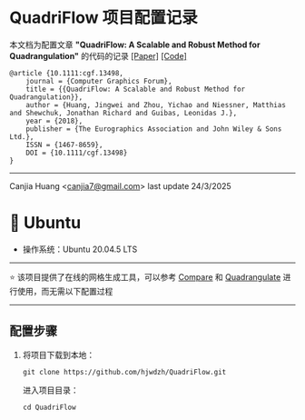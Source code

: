 # QuadriFlow 项目配置记录

本文档为配置文章 **"QuadriFlow: A Scalable and Robust Method for Quadrangulation"** 的代码的记录 [[Paper]](https://onlinelibrary.wiley.com/doi/abs/10.1111/cgf.13498) [[Code]](https://github.com/hjwdzh/QuadriFlow)

```
@article {10.1111:cgf.13498,
    journal = {Computer Graphics Forum},
    title = {{QuadriFlow: A Scalable and Robust Method for Quadrangulation}},
    author = {Huang, Jingwei and Zhou, Yichao and Niessner, Matthias and Shewchuk, Jonathan Richard and Guibas, Leonidas J.},
    year = {2018},
    publisher = {The Eurographics Association and John Wiley & Sons Ltd.},
    ISSN = {1467-8659},
    DOI = {10.1111/cgf.13498}
}
```

---

Canjia Huang <<canjia7@gmail.com>> last update 24/3/2025

# :penguin: Ubuntu

- 操作系统：Ubuntu 20.04.5 LTS

---

:star: 该项目提供了在线的网格生成工具，可以参考 [Compare](https://yichaozhou.com/publication/1805quadriflow/#demo) 和 [Quadrangulate](https://yichaozhou.com/publication/1805quadriflow/#tool) 进行使用，而无需以下配置过程

---

## 配置步骤

1. 将项目下载到本地：

    ```
    git clone https://github.com/hjwdzh/QuadriFlow.git
    ```

    进入项目目录：

    ```
    cd QuadriFlow
    ```